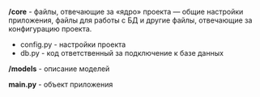 **/core** - файлы, отвечающие за «ядро» проекта — общие настройки приложения, 
файлы для работы с БД и другие файлы, отвечающие за конфигурацию проекта.

- config.py - настройки проекта
- db.py - код ответственный за подключение к базе данных

**/models** - описание моделей

**main.py** - объект приложения

